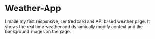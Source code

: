 # Weather-App
I made my first responsive, centred card and API based weather page. 
It shows the real time weather and dynamically modify content and the background images on the page.
